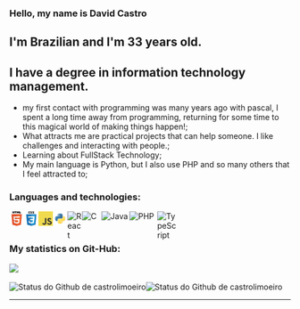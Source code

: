 ### Hello, my name is David Castro

## I'm Brazilian and I'm 33 years old.
## I have a degree in information technology management.

- my first contact with programming was many years ago with pascal, I spent a long time away from programming, returning for some time to this magical world of making things happen!;
- What attracts me are practical projects that can help someone. I like challenges and interacting with people.;
- Learning about FullStack Technology;
- My main language is Python, but I also use PHP and so many others that I feel attracted to;

### Languages and technologies:

<div>
<img align="left" alt="HTML5" width="26px" src="https://raw.githubusercontent.com/github/explore/80688e429a7d4ef2fca1e82350fe8e3517d3494d/topics/html/html.png">
<img align="left" alt="CSS" width="26px" src="https://raw.githubusercontent.com/github/explore/80688e429a7d4ef2fca1e82350fe8e3517d3494d/topics/css/css.png" />
<img align="left" alt="JavaScript" width="26px" src="https://raw.githubusercontent.com/github/explore/80688e429a7d4ef2fca1e82350fe8e3517d3494d/topics/javascript/javascript.png" />
<img align="left" alt="Python" width="26px" src="https://raw.githubusercontent.com/github/explore/80688e429a7d4ef2fca1e82350fe8e3517d3494d/topics/python/python.png" />
<img align="left" alt="React" width="26px" src="https://bognarjunior.files.wordpress.com/2018/03/if_react-js_logo_1174949.png" />
<img align="left" alt="C" width="35px" src="https://cdn.iconscout.com/icon/free/png-256/c-programming-569564.png">
<img align="left" alt="Java" width="50px" src="https://logospng.org/download/java/logo-java-256.png">

<img align="left" alt="PHP" width="50px" src="https://www.svgrepo.com/show/303208/php-1-logo.svg">

<img align="left" alt="TypeScript" width="35px" src="https://cdn.iconscout.com/icon/free/png-256/typescript-1174965.png">
</div>
<br />
<br />

### My statistics on Git-Hub:
![](http://estruyf-github.azurewebsites.net/api/VisitorHit?user=castrolimoeiro&repo=castrolimoeiro&countColorcountColor)

<img align="left" alt="Status do Github de castrolimoeiro" src="https://github-readme-stats.vercel.app/api?username=castrolimoeiro&show_icons=true&hide_border=true&count_private=true">

<img alt="Status do Github de castrolimoeiro" src="https://github-readme-stats.vercel.app/api/top-langs/?username=castrolimoeiro&&langs_count=12&count_private=true&layout=compact&hide=Jupyter%20Notebook">

---

